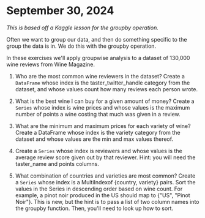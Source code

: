 # September 30, 2024

*This is based off a Kaggle lesson for the groupby operation.*

Often we want to group our data, and then do something specific to the group the data is in. We do this with the groupby operation.

In these exercises we'll apply groupwise analysis to a dataset of 130,000 wine reviews from Wine Magazine.

1. Who are the most common wine reviewers in the dataset? Create a `DataFrame` whose index is the taster_twitter_handle category from the dataset, and whose values count how many reviews each person wrote.

2. What is the best wine I can buy for a given amount of money? Create a `Series` whose index is wine prices and whose values is the maximum number of points a wine costing that much was given in a review. 

3. What are the minimum and maximum prices for each variety of wine? Create a DataFrame whose index is the variety category from the dataset and whose values are the min and max values thereof.

4. Create a `Series` whose index is reviewers and whose values is the average review score given out by that reviewer. Hint: you will need the taster_name and points columns.

5. What combination of countries and varieties are most common? Create a `Series` whose index is a MultiIndexof {country, variety} pairs. Sort the values in the Series in descending order based on wine count. For example, a pinot noir produced in the US should map to {"US", "Pinot Noir"}. This is new, but the hint is to pass a list of two column names into the groupby function. Then, you'll need to look up how to sort.
